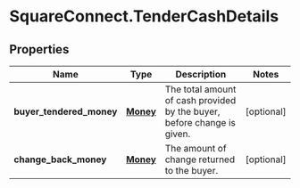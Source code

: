 # SquareConnect.TenderCashDetails

## Properties
Name | Type | Description | Notes
------------ | ------------- | ------------- | -------------
**buyer_tendered_money** | [**Money**](Money.md) | The total amount of cash provided by the buyer, before change is given. | [optional] 
**change_back_money** | [**Money**](Money.md) | The amount of change returned to the buyer. | [optional] 


